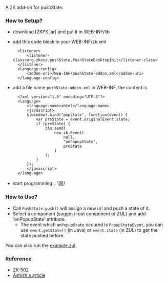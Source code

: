 A ZK add-on for pushState.

### How to Setup? ###
* download [ZKPS.jar] and put it in WEB-INF/lib
* add this code block in your WEB-INF/zk.xml

		<listener>
			<listener-class>org.zkoss.pushState.PushStateDesktopInit</listener-class>
		</listener>
		<language-config>
			<addon-uri>/WEB-INF/pushState-addon.xml</addon-uri>
		</language-config>
		
* add a file name `pushState-addon.xml` in WEB-INF, the content is

		<?xml version="1.0" encoding="UTF-8"?>
		<language>
			<language-name>xhtml</language-name>
			<javascript>
			$(window).bind("popstate", function(event) {
				var preState = event.originalEvent.state;
				if (preState) {
					zAu.send(
						new zk.Event(
							null, 
							"onPopupState",
							preState
						)
					);
				}
			});
			</javascript>
		</language>
		
* start programming...  \囧/

### How to Use? ###
* Call `PushState.push()` will assign a new url and push a state of it.
* Select a component (suggest root component of ZUL) and add 'onPopupState' attribute.
	* The event which `onPopupState` occured is `PopupStateEvent`,
	  you can use `event.getState()` (in Java) or `event.state` (in ZUL) to get the state pushed before.

You can also run the [example.zul](/example.zul).

### Reference ###
* [ZK-502]
* [Ashish's article]

[ZK-502]: http://tracker.zkoss.org/browse/ZK-502
[Ashish's article]: http://blog.zkoss.org/index.php/2012/03/30/history-management-with-html5-history-api-in-zk/